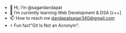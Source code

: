 - 👋 Hi, I’m @sagardandapat
- 🌱 I’m currently learning Web Development & DSA [c++]
- 📫 How to reach me dandapatsagar340@gmail.com
- ⚡ Fun fact"Git Is Not an Acronym".

<!---
sagardandapat/sagardandapat is a ✨ special ✨ repository because its `README.md` (this file) appears on your GitHub profile.
You can click the Preview link to take a look at your changes.
--->
